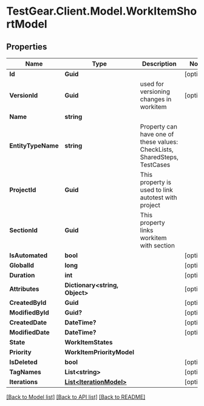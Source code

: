 # TestGear.Client.Model.WorkItemShortModel

## Properties

Name | Type | Description | Notes
------------ | ------------- | ------------- | -------------
**Id** | **Guid** |  | [optional] 
**VersionId** | **Guid** | used for versioning changes in workitem | [optional] 
**Name** | **string** |  | 
**EntityTypeName** | **string** | Property can have one of these values: CheckLists, SharedSteps, TestCases | 
**ProjectId** | **Guid** | This property is used to link autotest with project | 
**SectionId** | **Guid** | This property links workitem with section | 
**IsAutomated** | **bool** |  | [optional] 
**GlobalId** | **long** |  | [optional] 
**Duration** | **int** |  | [optional] 
**Attributes** | **Dictionary&lt;string, Object&gt;** |  | [optional] 
**CreatedById** | **Guid** |  | [optional] 
**ModifiedById** | **Guid?** |  | [optional] 
**CreatedDate** | **DateTime?** |  | [optional] 
**ModifiedDate** | **DateTime?** |  | [optional] 
**State** | **WorkItemStates** |  | 
**Priority** | **WorkItemPriorityModel** |  | 
**IsDeleted** | **bool** |  | [optional] 
**TagNames** | **List&lt;string&gt;** |  | [optional] 
**Iterations** | [**List&lt;IterationModel&gt;**](IterationModel.md) |  | [optional] 

[[Back to Model list]](../README.md#documentation-for-models) [[Back to API list]](../README.md#documentation-for-api-endpoints) [[Back to README]](../README.md)

